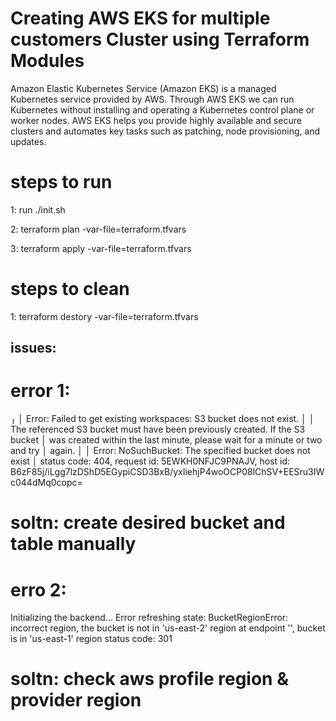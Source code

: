 # Creating AWS EKS for multiple customers Cluster using Terraform Modules

Amazon Elastic Kubernetes Service (Amazon EKS) is a managed Kubernetes service provided by AWS. Through AWS EKS we can run Kubernetes without installing and operating a Kubernetes control plane or worker nodes. AWS EKS helps you provide highly available and secure clusters and automates key tasks such as patching, node provisioning, and updates.

# steps to run
1:  run ./init.sh

2:  terraform plan -var-file=terraform.tfvars

3:  terraform apply -var-file=terraform.tfvars


# steps to clean

1:  terraform destory -var-file=terraform.tfvars


## issues:

# error 1:
╷
│ Error: Failed to get existing workspaces: S3 bucket does not exist.
│ 
│ The referenced S3 bucket must have been previously created. If the S3 bucket
│ was created within the last minute, please wait for a minute or two and try
│ again.
│ 
│ Error: NoSuchBucket: The specified bucket does not exist
│ 	status code: 404, request id: 5EWKH0NFJC9PNAJV, host id: B6zF85j/iLgg7lzDShD5EGypiCSD3BxB/yxIiehjP4woOCP08lChSV+EESru3IWc044dMq0copc=

# soltn: create desired bucket and table manually

# erro 2:
Initializing the backend...
Error refreshing state: BucketRegionError: incorrect region, the bucket is not in 'us-east-2' region at endpoint '', bucket is in 'us-east-1' region
	status code: 301

# soltn: check aws profile region & provider region 